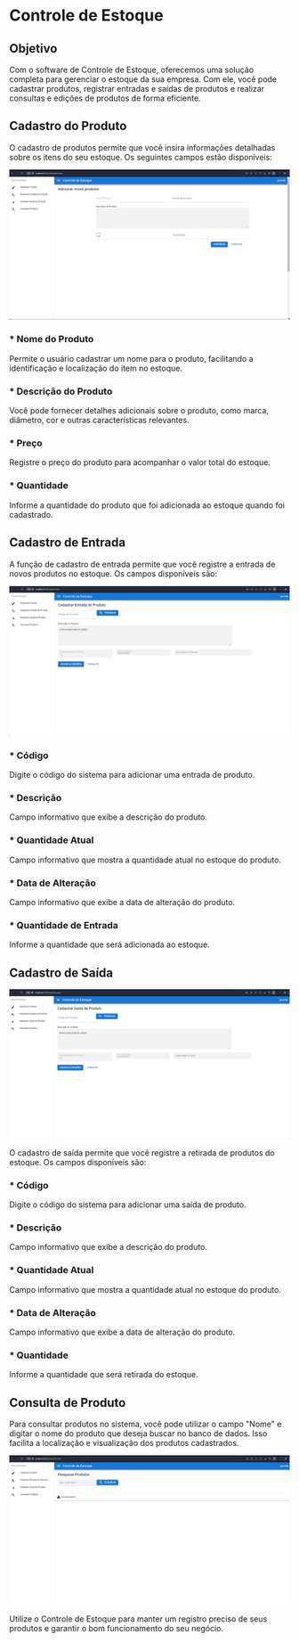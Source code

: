 # Controle de Estoque

## Objetivo

Com o software de Controle de Estoque, oferecemos uma solução completa para gerenciar o estoque da sua empresa. Com ele, você pode cadastrar produtos, registrar entradas e saídas de produtos e realizar consultas e edições de produtos de forma eficiente.

## Cadastro do Produto

O cadastro de produtos permite que você insira informações detalhadas sobre os itens do seu estoque. Os seguintes campos estão disponíveis:

![](app\src\assets\img\cadastroProduto.png)

### * Nome do Produto

Permite o usuário cadastrar um nome para o produto, facilitando a identificação e localização do item no estoque.

### * Descrição do Produto

Você pode fornecer detalhes adicionais sobre o produto, como marca, diâmetro, cor e outras características relevantes.

### * Preço

Registre o preço do produto para acompanhar o valor total do estoque.

### * Quantidade

Informe a quantidade do produto que foi adicionada ao estoque quando foi cadastrado.

## Cadastro de Entrada

A função de cadastro de entrada permite que você registre a entrada de novos produtos no estoque. Os campos disponíveis são:

![](app\src\assets\img\cadastroEntradaProduto.png)


### * Código

Digite o código do sistema para adicionar uma entrada de produto.

### * Descrição

Campo informativo que exibe a descrição do produto.

### * Quantidade Atual

Campo informativo que mostra a quantidade atual no estoque do produto.

### * Data de Alteração

Campo informativo que exibe a data de alteração do produto.

### * Quantidade de Entrada

Informe a quantidade que será adicionada ao estoque.

## Cadastro de Saída

![](app\src\assets\img\cadastroSaidaProduto.png)


O cadastro de saída permite que você registre a retirada de produtos do estoque. Os campos disponíveis são:

### * Código

Digite o código do sistema para adicionar uma saída de produto.

### * Descrição

Campo informativo que exibe a descrição do produto.

### * Quantidade Atual

Campo informativo que mostra a quantidade atual no estoque do produto.

### * Data de Alteração

Campo informativo que exibe a data de alteração do produto.

### * Quantidade

Informe a quantidade que será retirada do estoque.

## Consulta de Produto

Para consultar produtos no sistema, você pode utilizar o campo "Nome" e digitar o nome do produto que deseja buscar no banco de dados. Isso facilita a localização e visualização dos produtos cadastrados.

![](app\src\assets\img\ConsultaProdutos.png)


Utilize o Controle de Estoque para manter um registro preciso de seus produtos e garantir o bom funcionamento do seu negócio.
